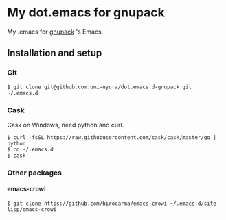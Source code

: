 My dot.emacs for gnupack
========================

My .emacs for [gnupack](http://gnupack.osdn.jp/) 's Emacs.


Installation and setup
----------------------

### Git

```
$ git clone git@github.com:umi-uyura/dot.emacs.d-gnupack.git ~/.emacs.d
```

### Cask

Cask on Windows, need python and curl.

```
$ curl -fsSL https://raw.githubusercontent.com/cask/cask/master/go | python
$ cd ~/.emacs.d
$ cask
```

### Other packages

#### emacs-crowi

```
$ git clone https://github.com/hirocarma/emacs-crowi ~/.emacs.d/site-lisp/emacs-crowi
```
